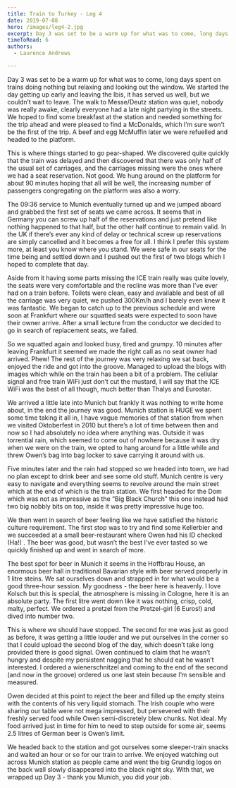 ```yaml
---
title: Train to Turkey - Leg 4
date: 2019-07-08
hero: /images/leg4-2.jpg
excerpt: Day 3 was set to be a warm up for what was to come, long days spent on trains doing nothing but relaxing and looking out the window.
timeToRead: 6
authors:
  - Laurence Andrews

---
```



Day 3 was set to be a warm up for what was to come, long days spent on trains doing nothing but relaxing and looking out the window. We started the day getting up early and leaving the Ibis, it has served us well, but we couldn’t wait to leave. The walk to Messe/Deutz station was quiet, nobody was really awake, clearly everyone had a late night partying in the streets. We hoped to find some breakfast at the station and needed something for the trip ahead and were pleased to find a McDonalds, which I’m sure won’t be the first of the trip. A beef and egg McMuffin later we were refuelled and headed to the platform. 

This is where things started to go pear-shaped. We discovered quite quickly that the train was delayed and then discovered that there was only half of the usual set of carriages, and the carriages missing were the ones where we had a seat reservation. Not good. We hung around on the platform for about 90 minutes hoping that all will be well, the increasing number of passengers congregating on the platform was also a worry. 

The 09:36 service to Munich eventually turned up and we jumped aboard and grabbed the first set of seats we came across. It seems that in Germany you can screw up half of the reservations and just pretend like nothing happened to that half, but the other half continue to remain valid. In the UK if there’s ever any kind of delay or technical screw up reservations are simply cancelled and it becomes a free for all. I think I prefer this system more, at least you know where you stand. We were safe in our seats for the time being and settled down and I pushed out the first of two blogs which I hoped to complete that day. 

Aside from it having some parts missing the ICE train really was quite lovely, the seats were very comfortable and the recline was more than I’ve ever had on a train before. Toilets were clean, easy and available and best of all the carriage was very quiet, we pushed 300Km/h and I barely even knew it was fantastic. We began to catch up to the previous schedule and were soon at Frankfurt where our squatted seats were expected to soon have their owner arrive. After a small lecture from the conductor we decided to go in search of replacement seats, we failed. 

So we squatted again and looked busy, tired and grumpy. 10 minutes after leaving Frankfurt it seemed we made the right call as no seat owner had arrived. Phew! The rest of the journey was very relaxing we sat back, enjoyed the ride and got into the groove. Managed to upload the blogs with images which while on the train has been a bit of a problem. The cellular signal and free train WiFi just don’t cut the mustard, I will say that the ICE WiFi was the best of all though, much better than Thalys and Eurostar. 

We arrived a little late into Munich but frankly it was nothing to write home about, in the end the journey was good. Munich station is HUGE we spent some time taking it all in, I have vague memories of that station from when we visited Oktoberfest in 2010 but there’s a lot of time between then and now so I had absolutely no idea where anything was. Outside it was torrential rain, which seemed to come out of nowhere because it was dry when we were on the train, we opted to hang around for a little while and threw Owen’s bag into bag locker to save carrying it around with us. 

Five minutes later and the rain had stopped so we headed into town, we had no plan except to drink beer and see some old stuff. Munich centre is very easy to navigate and everything seems to revolve around the main street which at the end of which is the train station. We first headed for the Dom which was not as impressive as the “Big Black Church” this one instead had two big nobbly bits on top, inside it was pretty impressive huge too. 

We then went in search of beer feeling like we have satisfied the historic culture requirement. The first stop was to try and find some Kellerbier and we succeeded at a small beer-restaurant where Owen had his ID checked (Ha!) . The beer was good, but wasn’t the best I’ve ever tasted so we quickly finished up and went in search of more. 

The best spot for beer in Munich it seems in the Hoffbrau House, an enormous beer hall in traditional Bavarian style with beer served properly in 1 litre steins. We sat ourselves down and strapped in for what would be a good three-hour session. My goodness - the beer here is heavenly. I love Kolsch but this is special, the atmosphere is missing in Cologne, here it is an absolute party. The first litre went down like it was nothing, crisp, cold, malty, perfect. We ordered a pretzel from the Pretzel-girl (6 Euros!) and dived into number two. 

This is where we should have stopped. The second for me was just as good as before, it was getting a little louder and we put ourselves in the corner so that I could upload the second blog of the day, which doesn’t take long provided there is good signal. Owen continued to claim that he wasn’t hungry and despite my persistent nagging that he should eat he wasn’t interested. I ordered a wienerschnitzel and coming to the end of the second (and now in the groove) ordered us one last stein because I’m sensible and measured. 

Owen decided at this point to reject the beer and filled up the empty steins with the contents of his very liquid stomach. The Irish couple who were sharing our table were not mega impressed, but persevered with their freshly served food while Owen semi-discretely blew chunks. Not ideal. My food arrived just in time for him to need to step outside for some air, seems 2.5 litres of German beer is Owen’s limit. 

We headed back to the station and got ourselves some sleeper-train snacks and waited an hour or so for our train to arrive. We enjoyed watching out across Munich station as people came and went the big Grundig logos on the back wall slowly disappeared into the black night sky. With that, we wrapped up Day 3 - thank you Munich, you did your job. 

